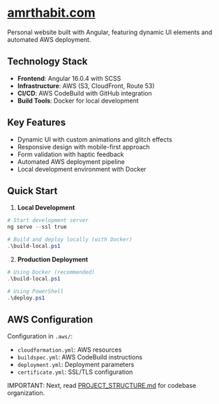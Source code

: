 # [amrthabit.com](https://amrthabit.com)

Personal website built with Angular, featuring dynamic UI elements and automated AWS deployment.

## Technology Stack

- **Frontend**: Angular 16.0.4 with SCSS
- **Infrastructure**: AWS (S3, CloudFront, Route 53)
- **CI/CD**: AWS CodeBuild with GitHub integration
- **Build Tools**: Docker for local development

## Key Features

- Dynamic UI with custom animations and glitch effects
- Responsive design with mobile-first approach
- Form validation with haptic feedback
- Automated AWS deployment pipeline
- Local development environment with Docker

## Quick Start

1. **Local Development**
```powershell
# Start development server
ng serve --ssl true

# Build and deploy locally (with Docker)
.\build-local.ps1
```

2. **Production Deployment**
```powershell
# Using Docker (recommended)
.\build-local.ps1

# Using PowerShell
.\deploy.ps1
```
## AWS Configuration

Configuration in `.aws/`:
- `cloudformation.yml`: AWS resources
- `buildspec.yml`: AWS CodeBuild instructions
- `deployment.yml`: Deployment parameters
- `certificate.yml`: SSL/TLS configuration

IMPORTANT: Next, read [PROJECT_STRUCTURE.md](./PROJECT_STRUCTURE.md) for codebase organization.
